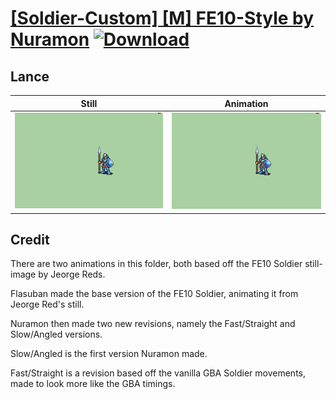 # [\[Soldier-Custom\] \[M\] FE10-Style by Nuramon](./) [![Download](https://img.shields.io/badge/Download--red?style=social&logo=github)](https://minhaskamal.github.io/DownGit/#/home?url=https://github.com/Klokinator/FE-Repo/tree/main/Battle%20Animations%2FInfantry%20-%20(Lnc)%20Soldiers%2C%20Halberdiers%2F%5BSoldier-Custom%5D%20%5BM%5D%20FE10-Style%20by%20Nuramon%2F2.%20Lance%20(Straight%2C%20Fast))

## Lance

| Still | Animation |
| :---: | :-------: |
| ![Lance still](./Lance_000.png) | ![Lance](./Lance.gif) |

## Credit

There are two animations in this folder, both based off the FE10 Soldier still-image by Jeorge Reds.

Flasuban made the base version of the FE10 Soldier, animating it from Jeorge Red's still.

Nuramon then made two new revisions, namely the Fast/Straight and Slow/Angled versions.

Slow/Angled is the first version Nuramon made.

Fast/Straight is a revision based off the vanilla GBA Soldier movements, made to look more like the GBA timings.
